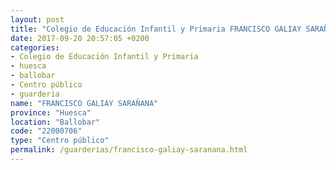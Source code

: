 ```yaml
---
layout: post
title: "Colegio de Educación Infantil y Primaria FRANCISCO GALIAY SARAÑANA"
date: 2017-09-20 20:57:05 +0200
categories:
- Colegio de Educación Infantil y Primaria
- huesca
- ballobar
- Centro público
- guarderia
name: "FRANCISCO GALIAY SARAÑANA"
province: "Huesca"
location: "Ballobar"
code: "22000706"
type: "Centro público"
permalink: /guarderias/francisco-galiay-saranana.html
---
```

